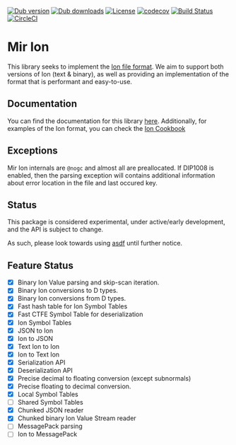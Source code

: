 [![Dub version](https://img.shields.io/dub/v/mir-ion.svg)](http://code.dlang.org/packages/mir-ion)
[![Dub downloads](https://img.shields.io/dub/dt/mir-ion.svg)](http://code.dlang.org/packages/mir-ion)
[![License](https://img.shields.io/dub/l/mir-ion.svg)](http://code.dlang.org/packages/mir-ion)
[![codecov](https://codecov.io/gh/libmir/mir-ion/branch/master/graph/badge.svg?token=MF9yMpCZbO)](https://codecov.io/gh/libmir/mir-ion)
[![Build Status](https://travis-ci.org/libmir/mir-ion.svg?branch=master)](https://travis-ci.org/libmir/mir-ion)
[![CircleCI](https://circleci.com/gh/libmir/mir-ion.svg?style=svg)](https://circleci.com/gh/libmir/mir-ion)

# Mir Ion
This library seeks to implement the [Ion file format](http://amzn.github.io/ion-docs). We aim to support both versions of Ion (text & binary), as well as providing an implementation of the format that is performant and easy-to-use.

## Documentation
You can find the documentation for this library [here](http://mir-ion.libmir.org/). 
Additionally, for examples of the Ion format, you can check the [Ion Cookbook](https://amzn.github.io/ion-docs/guides/cookbook.html)


## Exceptions
Mir Ion internals are `@nogc` and almost all are preallocated. If DIP1008 is enabled, then the parsing exception will contains additional information about error location in the file and last occured key.

## Status
This package is considered experimental, under active/early development, and the API is subject to change.

As such, please look towards using [asdf](https://github.com/libmir/asdf) until further notice.

## Feature Status

 - [x] Binary Ion Value parsing and skip-scan iteration.
 - [x] Binary Ion conversions to D types.
 - [x] Binary Ion conversions from D types.
 - [x] Fast hash table for Ion Symbol Tables
 - [x] Fast CTFE Symbol Table for deserialization
 - [x] Ion Symbol Tables
 - [x] JSON to Ion
 - [x] Ion to JSON
 - [x] Text Ion to Ion
 - [x] Ion to Text Ion
 - [x] Serialization API
 - [x] Deserialization API
 - [x] Precise decimal to floating conversion (except subnormals)
 - [x] Precise floating to decimal conversion.
 - [x] Local Symbol Tables
 - [ ] Shared Symbol Tables
 - [x] Chunked JSON reader
 - [x] Chunked binary Ion Value Stream reader
 - [ ] MessagePack parsing
 - [ ] Ion to MessagePack
